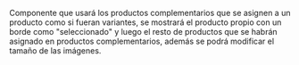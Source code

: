 Componente que usará los productos complementarios que se asignen a un producto como si fueran variantes, se mostrará el producto propio con un borde como "seleccionado" y luego el resto de productos que se habrán asignado en productos complementarios, además se podrá modificar el tamaño de las imágenes.